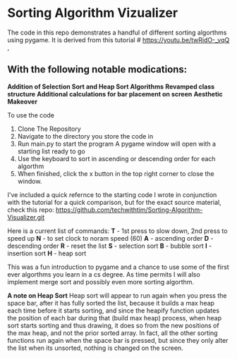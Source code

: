 # Sorting Algorithm Vizualizer
The code in this repo demonstrates a handful of different sorting algorthms using pygame.
It is derived from this tutorial # https://youtu.be/twRidO-_vqQ ,

## With the following notable modications:
**Addition of Selection Sort and Heap Sort Algorithms**
**Revamped class structure**
**Additional calculations for bar placement on screen**
**Aesthetic Makeover**

To use the code
1. Clone The Repository
2. Navigate to the directory you store the code in
3. Run main.py to start the program
    A pygame window will open with a starting list ready to go
4. Use the keyboard to sort in ascending or descending order
    for each algorthm
5. When finished, click the x button in the top right corner to
     close the window.

I've included a quick refernce to the starting code I wrote in conjunction 
with the tutorial for a quick comparison, but for the exact source material, 
check this repo: https://github.com/techwithtim/Sorting-Algorithm-Visualizer.git

Here is a current list of commands:
**T** - 1st press to slow down, 2nd press to speed up
**N** - to set clock to noram speed (60)
**A** - ascending order 
**D** - descending order
**R** - reset the list
**S** - selection sort
**B** - bubble sort
**I** - insertion sort
**H** - heap sort

This was a fun introduction to pygame and a chance to use some of the 
first ever algorthms you learn in a cs degree. As time permits I will also 
implement merge sort and possibly even more sorting algorthm.

**A note on Heap Sort**
Heap sort will appear to run again when you press the space bar, after it has 
fully sorted the list, because it builds a max heap each time 
before it starts sorting,
and since the heapify function updates the position of
each bar during that (build max heap) process, 
when heap sort starts sorting and thus drawing, it does so from the new positions
of the max heap, and not the prior sorted array.
In fact, all the other sorting functions run again when the space bar
is pressed, but since they only alter the list when its unsorted,
nothing is changed on the screen. 


